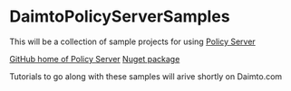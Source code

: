 # DaimtoPolicyServerSamples

This will be a collection of sample projects for using [Policy Server](https://policyserver.io/) 


[GitHub home of Policy Server](https://github.com/policyserver/policyserver.local)
[Nuget package](https://www.nuget.org/packages/PolicyServer.Local/)

Tutorials to go along with these samples will arive shortly on Daimto.com
